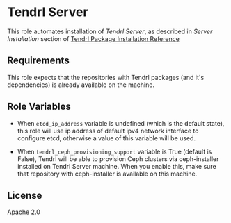 Tendrl Server
=============

This role automates installation of *Tendrl Server*, as described in *Server
Installation* section of [Tendrl Package Installation
Reference](https://github.com/Tendrl/documentation/wiki/Tendrl-Package-Installation-Reference)

Requirements
------------

This role expects that the repositories with Tendrl packages (and it's
dependencies) is already available on the machine.

Role Variables
--------------

* When `etcd_ip_address` variable is undefined (which is the default state),
  this role will use ip address of default ipv4 network interface to configure
  etcd, otherwise a value of this variable will be used.

* When `tendrl_ceph_provisioning_support` variable is True (default is False),
  Tendrl will be able to provision Ceph clusters via ceph-installer installed
  on Tendrl Server machine. When you enable this, make sure that repository
  with ceph-installer is available on this machine.

License
-------

Apache 2.0
